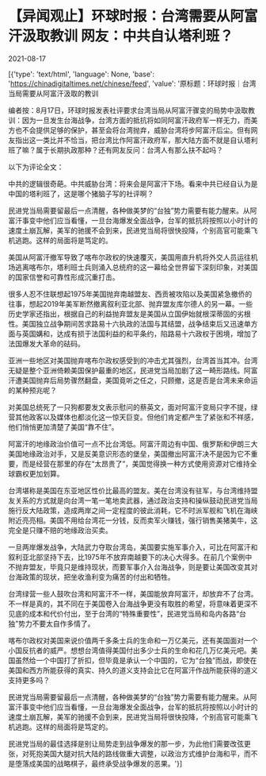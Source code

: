 # 【异闻观止】环球时报：台湾需要从阿富汗汲取教训 网友：中共自认塔利班？

2021-08-17

[{'type': 'text/html', 'language': None, 'base': 'https://chinadigitaltimes.net/chinese/feed', 'value': '原标题：环球时报｜台湾当局需要从阿富汗汲取的教训  

编者按：8月17日，环球时报发表社评要求台湾当局从阿富汗骤变的局势中汲取教训：因为一旦发生台海战争，台湾方面的抵抗将如同阿富汗政府军一样无力，而美方也不会提供足够的保护，甚至会将台湾抛弃，威胁台湾将步阿富汗后尘。但有网友指出这一类比并不恰当，把台湾比作阿富汗政府军，那大陆方面不就是自认塔利班了嘛？属于长期执政那种？还有网友反问：台湾人有那么扶不起吗？

以下为评论全文：

中共的逻辑很奇葩。中共威胁台湾：将来会是阿富汗下场。看来中共已经自认为是中国的塔利班了，这是哪个猪脑子写的社评啊？

民进党当局需要留最后一点清醒，各种做美梦的“台独”势力需要有能力醒来。从阿富汗事变中他们应当看懂，一旦台海爆发全面战争，台军的抵抗将按照以小时计的速度土崩瓦解，美军的驰援不会到来，民进党当局将很快投降，个别高官可能乘飞机逃跑。这样的局面将是笃定的。

美国从阿富汗撤军导致了喀布尔政权的快速覆灭，美国用直升机将外交人员运往机场逃离喀布尔，塔利班士兵则涌入总统府的这一幕给全世界留下深刻印象，对美国的国家信誉和可靠性形成沉重打击。

很多人忍不住联想起1975年美国抛弃南越盟友、西贡被攻陷以及美国紧急撤侨的往事，想起2019年美军断然撤离叙利亚北部、抛弃盟友库尔德人的另一幕。一些历史学家还指出，根据自己的利益抛弃盟友是美国从立国伊始就根深蒂固的劣根性。美国独立战争期间苦求路易十六执政的法国与其结盟，战争结束后又迅速单方面与英国媾和，达成有损于法国利益的和平条约，陷路易十六政权于困境，增加了法国爆发大革命的砝码。

亚洲一些地区对美国抛弃喀布尔政权感受到的冲击尤其强烈，台湾首当其冲。台湾无疑是整个亚洲倚赖美国保护最重的地区，民进党当局加剧了这一畸形路线。阿富汗遭美国抛弃后局势骤然翻盘，美国竟听之任之，只顾撤，这是否是台湾未来命运的某种预兆呢？

对美国总统死了一只狗都要发文表示慰问的蔡英文，面对阿富汗变局只字不提，绿营其他政客以及媒体也都淡化这一惊天巨变。但他们肯定都产生了紧张和不祥感，他们悄悄更加清楚了美国“靠不住”。

阿富汗的地缘政治价值可一点不比台湾低。阿富汗周边有中国、俄罗斯和伊朗三大美国地缘政治对手，又是反美意识形态的堡垒，美国撤出阿富汗决不是因为它不重要，而是经营在那里的存在“太昂贵了”，美国觉得换一种方式使用资源对它维持全球霸权更加划算。

台湾堪称是美国在东亚地区性价比最高的盟友。美在台湾没有驻军，与台湾维持盟友关系的方式就是向台湾一笔一笔地卖武器，通过政治支持和操纵鼓动民进党当局施行反大陆政策，造成两岸之间一定程度的彼此消耗，它不时派军舰和飞机在海峡附近亮亮相。美国不用给台湾花一分钱，反而卖军火赚钱，强行销售美猪美牛，这完全是只赚不赔的地缘政治买卖。

一旦两岸爆发战争，大陆武力夺取台湾岛，美国要实施军事介入，可比在阿富汗和叙利亚北部坚持下去，比1975年不放弃南越要下的决心大得多。在前几个案例中不抛弃盟友，毕竟只是维持现状，而要军事介入台海战争，则是要让美国改变其对台海政策的现状，把坐收渔利变为痛苦的付出和牺牲。

台湾绿营一些人鼓吹台湾和阿富汗不一样，美国能放弃阿富汗，却放弃不了台湾。不一样是真的，其不同在于美国卷入台海战争更没有取胜的希望，将意味着更深不见底的成本和代价付出，至于台湾的“特殊重要性”，民进党当局和岛内各路“台独”势力不要太自作多情了。

喀布尔政权对美国来说价值两千多条士兵的生命和一万亿美元，还有美国面对一个小国反抗者的威严。想想台湾值得美国付出多少士兵的生命和花几万亿美元吧。美国虽然给一个中国打了折扣，但毕竟是承认一个中国的，它为“台独”而战，即使在美国和西方所能获得的真实、持久的道义支持会比它在阿富汗作战所能获得的道义支持更多吗？

民进党当局需要留最后一点清醒，各种做美梦的“台独”势力需要有能力醒来。从阿富汗事变中他们应当看懂，一旦台海爆发全面战争，台军的抵抗将按照以小时计的速度土崩瓦解，美军的驰援不会到来，民进党当局将很快投降，个别高官可能乘飞机逃跑。这样的局面将是笃定的。

民进党当局的最佳选择是别让局势走到战争爆发的那一步，为此他们需要改弦更张，对死抱美国大腿对抗大陆的路线做重大调整，以政治方式维护台海和平，而不是堕落成美国的战略棋子，最终承受战争爆发的恶果。'}]